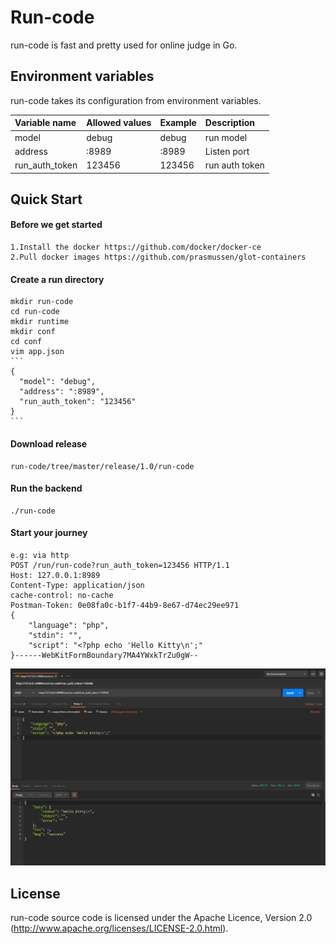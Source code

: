 # Run-code

run-code is fast and pretty used for online judge in Go.

## Environment variables
run-code takes its configuration from environment variables.

| Variable name            | Allowed values                     | Example                  | Description              |
|:-------------------------|:-----------------------------------|:-------------------------|:-------------------------|
| model                    | debug                              | debug                    | run model                |
| address                  | :8989                              | :8989                    | Listen port              |
| run_auth_token           | 123456                             | 123456                   | run auth token           |


## Quick Start

#### Before we get started
    1.Install the docker https://github.com/docker/docker-ce
    2.Pull docker images https://github.com/prasmussen/glot-containers

#### Create a run directory
    mkdir run-code
    cd run-code
    mkdir runtime
    mkdir conf
    cd conf
    vim app.json
    ```
    {
      "model": "debug",
      "address": ":8989",
      "run_auth_token": "123456"
    }
    ```

#### Download release
    run-code/tree/master/release/1.0/run-code

#### Run the backend
    ./run-code

#### Start your journey
    e.g: via http
    POST /run/run-code?run_auth_token=123456 HTTP/1.1
    Host: 127.0.0.1:8989
    Content-Type: application/json
    cache-control: no-cache
    Postman-Token: 0e08fa0c-b1f7-44b9-8e67-d74ec29ee971
    {
        "language": "php",
        "stdin": "",
        "script": "<?php echo 'Hello Kitty\n';"
    }------WebKitFormBoundary7MA4YWxkTrZu0gW--

![image](https://raw.githubusercontent.com/shijiaoliang/run-code/master/runtime/run-code.png)

## License

run-code source code is licensed under the Apache Licence, Version 2.0
(http://www.apache.org/licenses/LICENSE-2.0.html).
